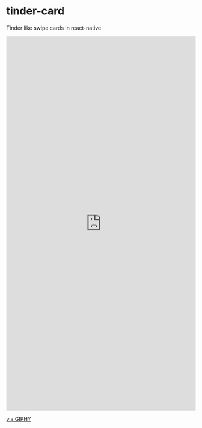 # tinder-card
Tinder like swipe cards in react-native

<div style="width:100%;height:0;padding-bottom:197%;position:relative;"><iframe src="https://giphy.com/embed/1fih1pEIBwvjHqJ9Mt" width="100%" height="100%" style="position:absolute" frameBorder="0" class="giphy-embed" allowFullScreen></iframe></div><p><a href="https://giphy.com/gifs/tinder-swipe-react-native-1fih1pEIBwvjHqJ9Mt">via GIPHY</a></p>


